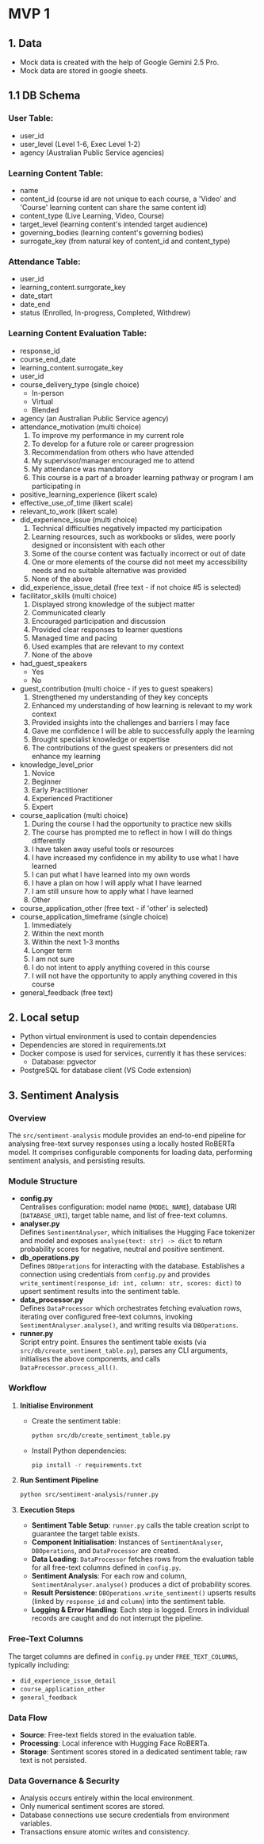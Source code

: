 # MVP 1

## 1. Data
- Mock data is created with the help of Google Gemini 2.5 Pro.
- Mock data are stored in google sheets.

## 1.1 DB Schema
### User Table:
- user_id
- user_level (Level 1-6, Exec Level 1-2)
- agency (Australian Public Service agencies)

### Learning Content Table:
- name
- content_id (course id are not unique to each course, a 'Video' and 'Course' learning content can share the same content id)
- content_type (Live Learning, Video, Course)
- target_level (learning content's intended target audience)
- governing_bodies (learning content's governing bodies)
- surrogate_key (from natural key of content_id and content_type)

### Attendance Table:
- user_id
- learning_content.surrgorate_key
- date_start
- date_end
- status (Enrolled, In-progress, Completed, Withdrew)

### Learning Content Evaluation Table:
- response_id
- course_end_date
- learning_content.surrogate_key
- user_id
- course_delivery_type (single choice)
    -  In-person
    -  Virtual
    -  Blended
- agency (an Australian Public Service agency)
- attendance_motivation (multi choice)
    1. To improve my performance in my current role
    2. To develop for a future role or career progression
    3. Recommendation from others who have attended
    4. My supervisor/manager encouraged me to attend
    5. My attendance was mandatory
    6. This course is a part of a broader learning pathway or program I am participating in
- positive_learning_experience (likert scale)
- effective_use_of_time (likert scale)
- relevant_to_work (likert scale)
- did_experience_issue (multi choice)
    1. Technical difficulties negatively impacted my participation
    2. Learning resources, such as workbooks or slides, were poorly designed or inconsistent with each other
    3. Some of the course content was factually incorrect or out of date
    4. One or more elements of the course did not meet my accessibility needs and no suitable alternative was provided
    5. None of the above
- did_experience_issue_detail (free text - if not choice #5 is selected)
- facilitator_skills (multi choice)
    1. Displayed strong knowledge of the subject matter
    2. Communicated clearly
    3. Encouraged participation and discussion
    4. Provided clear responses to learner questions
    5. Managed time and pacing
    6. Used examples that are relevant to my context
    7. None of the above
- had_guest_speakers
    - Yes
    - No
- guest_contribution (multi choice - if yes to guest speakers)
    1. Strengthened my understanding of they key concepts
    2. Enhanced my understanding of how learning is relevant to my work context
    3. Provided insights into the challenges and barriers I may face
    4. Gave me confidence I will be able to successfully apply the learning
    5. Brought specialist knowledge or expertise
    6. The contributions of the guest speakers or presenters did not enhance my learning
- knowledge_level_prior
    1. Novice
    2. Beginner
    3. Early Practitioner
    4. Experienced Practitioner
    5. Expert
- course_aaplication (multi choice)
    1. During the course I had the opportunity to practice new skills
    2. The course has prompted me to reflect in how I will do things differently
    3. I have taken away useful tools or resources
    4. I have increased my confidence in my ability to use what I have learned
    5. I can put what I have learned into my own words
    6. I have a plan on how I will apply what I have learned
    7. I am still unsure how to apply what I have learned
    8. Other
- course_application_other (free text - if 'other' is selected)
- course_application_timeframe (single choice)
    1. Immediately
    2. Within the next month
    3. Within the next 1-3 months
    4. Longer term
    5. I am not sure
    6. I do not intent to apply anything covered in this course
    7. I will not have the opportunity to apply anything covered in this course
- general_feedback (free text)


## 2. Local setup
- Python virtual environment is used to contain dependencies
- Dependencies are stored in requirements.txt
- Docker compose is used for services, currently it has these services:
    - Database: pgvector
- PostgreSQL for database client (VS Code extension)

## 3. Sentiment Analysis

### Overview
The `src/sentiment-analysis` module provides an end-to-end pipeline for analysing free-text survey responses using a locally hosted RoBERTa model. It comprises configurable components for loading data, performing sentiment analysis, and persisting results.

### Module Structure
- **config.py**  
  Centralises configuration: model name (`MODEL_NAME`), database URI (`DATABASE_URI`), target table name, and list of free-text columns.
- **analyser.py**  
  Defines `SentimentAnalyser`, which initialises the Hugging Face tokenizer and model and exposes `analyse(text: str) -> dict` to return probability scores for negative, neutral and positive sentiment.
- **db_operations.py**  
  Defines `DBOperations` for interacting with the database. Establishes a connection using credentials from `config.py` and provides `write_sentiment(response_id: int, column: str, scores: dict)` to upsert sentiment results into the sentiment table.
- **data_processor.py**  
  Defines `DataProcessor` which orchestrates fetching evaluation rows, iterating over configured free-text columns, invoking `SentimentAnalyser.analyse()`, and writing results via `DBOperations`.
- **runner.py**  
  Script entry point. Ensures the sentiment table exists (via `src/db/create_sentiment_table.py`), parses any CLI arguments, initialises the above components, and calls `DataProcessor.process_all()`.

### Workflow
1. **Initialise Environment**  
   - Create the sentiment table:  
     ```bash
     python src/db/create_sentiment_table.py
     ```  
   - Install Python dependencies:  
     ```bash
     pip install -r requirements.txt
     ```  

2. **Run Sentiment Pipeline**  
   ```bash
   python src/sentiment-analysis/runner.py
   ```  

3. **Execution Steps**  
   - **Sentiment Table Setup**: `runner.py` calls the table creation script to guarantee the target table exists.  
   - **Component Initialisation**: Instances of `SentimentAnalyser`, `DBOperations`, and `DataProcessor` are created.  
   - **Data Loading**: `DataProcessor` fetches rows from the evaluation table for all free-text columns defined in `config.py`.  
   - **Sentiment Analysis**: For each row and column, `SentimentAnalyser.analyse()` produces a dict of probability scores.  
   - **Result Persistence**: `DBOperations.write_sentiment()` upserts results (linked by `response_id` and `column`) into the sentiment table.  
   - **Logging & Error Handling**: Each step is logged. Errors in individual records are caught and do not interrupt the pipeline.

### Free-Text Columns
The target columns are defined in `config.py` under `FREE_TEXT_COLUMNS`, typically including:  
- `did_experience_issue_detail`  
- `course_application_other`  
- `general_feedback`

### Data Flow
- **Source**: Free-text fields stored in the evaluation table.  
- **Processing**: Local inference with Hugging Face RoBERTa.  
- **Storage**: Sentiment scores stored in a dedicated sentiment table; raw text is not persisted.

### Data Governance & Security
- Analysis occurs entirely within the local environment.  
- Only numerical sentiment scores are stored.  
- Database connections use secure credentials from environment variables.  
- Transactions ensure atomic writes and consistency.